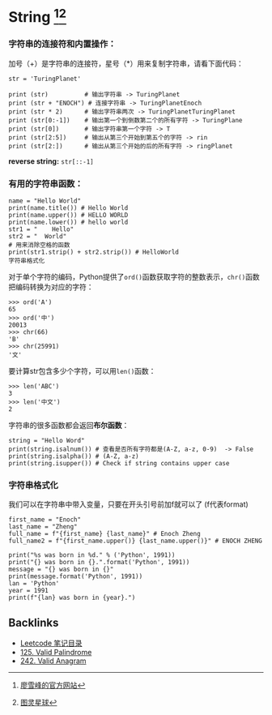 <!-- TOC -->

<!-- /TOC -->

# String [^1][^2]

### 字符串的连接符和内置操作：
加号（+）是字符串的连接符，星号（*）用来复制字符串，请看下面代码：
```
str = 'TuringPlanet'
 
print (str)          # 输出字符串 -> TuringPlanet
print (str + "ENOCH") # 连接字符串 -> TuringPlanetEnoch
print (str * 2)      # 输出字符串两次 -> TuringPlanetTuringPlanet 
print (str[0:-1])    # 输出第一个到倒数第二个的所有字符 -> TuringPlane
print (str[0])       # 输出字符串第一个字符 -> T
print (str[2:5])     # 输出从第三个开始到第五个的字符 -> rin
print (str[2:])      # 输出从第三个开始的后的所有字符 -> ringPlanet
```
**reverse string:** `str[::-1]`


### 有用的字符串函数：
```
name = "Hello World"
print(name.title()) # Hello World
print(name.upper()) # HELLO WORLD
print(name.lower()) # hello world
str1 = "    Hello"
str2 = "  World"
# 用来消除空格的函数
print(str1.strip() + str2.strip()) # HelloWorld
字符串格式化
```

对于单个字符的编码，Python提供了`ord()`函数获取字符的整数表示，`chr()`函数把编码转换为对应的字符：
```
>>> ord('A')
65
>>> ord('中')
20013
>>> chr(66)
'B'
>>> chr(25991)
'文'
```

要计算str包含多少个字符，可以用`len()`函数：
```
>>> len('ABC')
3
>>> len('中文')
2
```

字符串的很多函数都会返回**布尔函数**：
```
string = "Hello Word"
print(string.isalnum()) # 查看是否所有字符都是(A-Z, a-z, 0-9)  -> False
print(string.isalpha()) # (A-Z, a-z)
print(string.isupper()) # Check if string contains upper case
```

### 字符串格式化

我们可以在字符串中带入变量，只要在开头引号前加f就可以了 (f代表format)
```
first_name = "Enoch"
last_name = "Zheng"
full_name = f"{first_name} {last_name}" # Enoch Zheng
full_name2 = f"{first_name.upper()} {last_name.upper()}" # ENOCH ZHENG
```

```
print("%s was born in %d." % ('Python', 1991))
print("{} was born in {}.".format('Python', 1991))
message = "{} was born in {}"
print(message.format('Python', 1991))
lan = 'Python'
year = 1991
print(f"{lan} was born in {year}.")
```


[^1]: [廖雪峰的官方网站](https://liaoxuefeng.com/books/python/basic/string-encoding/index.html)
[^2]: [图灵星球](https://turingplanet.org/2019/08/22/%e5%8f%98%e9%87%8f-%e5%9f%ba%e7%a1%80%e6%95%b0%e6%8d%ae%e7%bb%93%e6%9e%84/#zi_fu_chuan_String)

## Backlinks
- [Leetcode 笔记目录](Leetcode笔记目录.md)
- [125. Valid Palindrome](125-Valid_Palindrome.md)
- [242. Valid Anagram](242-Valid_Anagram.md)